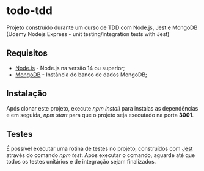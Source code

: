 # todo-tdd
Projeto construído durante um curso de TDD com Node.js, Jest e MongoDB (Udemy Nodejs Express - unit testing/integration tests with Jest)

## Requisitos
- [Node.js] - Node.js na versão 14 ou superior;
- [MongoDB] - Instância do banco de dados MongoDB;

## Instalação
Após clonar este projeto, execute *npm install* para instalas as dependências e em seguida, *npm start* para que o projeto seja executado na porta **3001**.

## Testes
É possível executar uma rotina de testes no projeto, construídos com [Jest] através do comando *npm test*. Após executar o comando, aguarde até que todos os testes unitários e de integração sejam finalizados.

[MongoDB]: <https://www.mongodb.com/>
[Node.js]: <https://nodejs.org/en/>
[Jest]: <https://jestjs.io/>